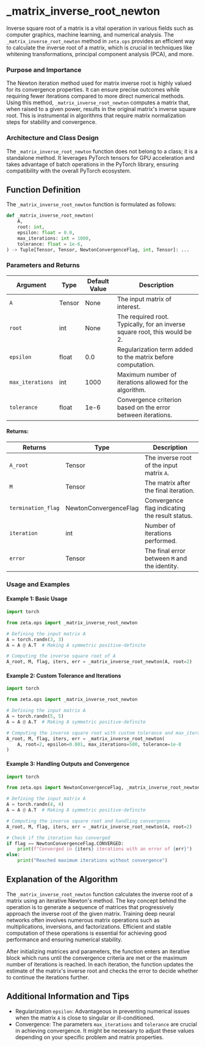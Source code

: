 # _matrix_inverse_root_newton


Inverse square root of a matrix is a vital operation in various fields such as computer graphics, machine learning, and numerical analysis. The `_matrix_inverse_root_newton` method in `zeta.ops` provides an efficient way to calculate the inverse root of a matrix, which is crucial in techniques like whitening transformations, principal component analysis (PCA), and more.

### Purpose and Importance

The Newton iteration method used for matrix inverse root is highly valued for its convergence properties. It can ensure precise outcomes while requiring fewer iterations compared to more direct numerical methods. Using this method, `_matrix_inverse_root_newton` computes a matrix that, when raised to a given power, results in the original matrix's inverse square root. This is instrumental in algorithms that require matrix normalization steps for stability and convergence.

### Architecture and Class Design

The `_matrix_inverse_root_newton` function does not belong to a class; it is a standalone method. It leverages PyTorch tensors for GPU acceleration and takes advantage of batch operations in the PyTorch library, ensuring compatibility with the overall PyTorch ecosystem.

## Function Definition

The `_matrix_inverse_root_newton` function is formulated as follows:

```python
def _matrix_inverse_root_newton(
    A,
    root: int,
    epsilon: float = 0.0,
    max_iterations: int = 1000,
    tolerance: float = 1e-6,
) -> Tuple[Tensor, Tensor, NewtonConvergenceFlag, int, Tensor]: ...
```

### Parameters and Returns

|   Argument       |   Type   | Default Value | Description                                                                   |
|------------------|----------|---------------|--------------------------------------------------------------------------------|
| `A`              | Tensor   | None          | The input matrix of interest.                                                  |
| `root`           | int      | None          | The required root. Typically, for an inverse square root, this would be 2.    |
| `epsilon`        | float    | 0.0           | Regularization term added to the matrix before computation.                    |
| `max_iterations` | int      | 1000          | Maximum number of iterations allowed for the algorithm.                        |
| `tolerance`      | float    | 1e-6          | Convergence criterion based on the error between iterations.                   |

#### Returns:

|   Returns             | Type                     | Description                                     |
|-----------------------|--------------------------|-------------------------------------------------|
| `A_root`              | Tensor                   | The inverse root of the input matrix `A`.       |
| `M`                   | Tensor                   | The matrix after the final iteration.           |
| `termination_flag`    | NewtonConvergenceFlag    | Convergence flag indicating the result status.  |
| `iteration`           | int                      | Number of iterations performed.                 |
| `error`               | Tensor                   | The final error between `M` and the identity.   |

### Usage and Examples

#### Example 1: Basic Usage

```python
import torch

from zeta.ops import _matrix_inverse_root_newton

# Defining the input matrix A
A = torch.randn(3, 3)
A = A @ A.T  # Making A symmetric positive-definite

# Computing the inverse square root of A
A_root, M, flag, iters, err = _matrix_inverse_root_newton(A, root=2)
```

#### Example 2: Custom Tolerance and Iterations

```python
import torch

from zeta.ops import _matrix_inverse_root_newton

# Defining the input matrix A
A = torch.randn(5, 5)
A = A @ A.T  # Making A symmetric positive-definite

# Computing the inverse square root with custom tolerance and max_iterations
A_root, M, flag, iters, err = _matrix_inverse_root_newton(
    A, root=2, epsilon=0.001, max_iterations=500, tolerance=1e-8
)
```

#### Example 3: Handling Outputs and Convergence

```python
import torch

from zeta.ops import NewtonConvergenceFlag, _matrix_inverse_root_newton

# Defining the input matrix A
A = torch.randn(4, 4)
A = A @ A.T  # Making A symmetric positive-definite

# Computing the inverse square root and handling convergence
A_root, M, flag, iters, err = _matrix_inverse_root_newton(A, root=2)

# Check if the iteration has converged
if flag == NewtonConvergenceFlag.CONVERGED:
    print(f"Converged in {iters} iterations with an error of {err}")
else:
    print("Reached maximum iterations without convergence")
```

## Explanation of the Algorithm

The `_matrix_inverse_root_newton` function calculates the inverse root of a matrix using an iterative Newton's method. The key concept behind the operation is to generate a sequence of matrices that progressively approach the inverse root of the given matrix. Training deep neural networks often involves numerous matrix operations such as multiplications, inversions, and factorizations. Efficient and stable computation of these operations is essential for achieving good performance and ensuring numerical stability.

After initializing matrices and parameters, the function enters an iterative block which runs until the convergence criteria are met or the maximum number of iterations is reached. In each iteration, the function updates the estimate of the matrix's inverse root and checks the error to decide whether to continue the iterations further.

## Additional Information and Tips

- Regularization `epsilon`: Advantageous in preventing numerical issues when the matrix `A` is close to singular or ill-conditioned.
- Convergence: The parameters `max_iterations` and `tolerance` are crucial in achieving convergence. It might be necessary to adjust these values depending on your specific problem and matrix properties.

